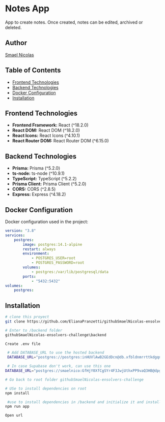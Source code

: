 # Notes App

App to create notes. Once created, notes can be edited, archived or deleted.

## Author

[Smael Nicolas](https://github.com/SmaelNicolas)

## Table of Contents

-   [Frontend Technologies](#frontend-technologies)
-   [Backend Technologies](#backend-technologies)
-   [Docker Configuration](#docker-configuration)
-   [Installation](#installation)

## Frontend Technologies

-   **Frontend Framework:** React (^18.2.0)
-   **React DOM:** React DOM (^18.2.0)
-   **React Icons:** React Icons (^4.10.1)
-   **React Router DOM:** React Router DOM (^6.15.0)

## Backend Technologies

-   **Prisma:** Prisma (^5.2.0)
-   **ts-node:** ts-node (^10.9.1)
-   **TypeScript:** TypeScript (^5.2.2)
-   **Prisma Client:** Prisma Client (^5.2.0)
-   **CORS:** CORS (^2.8.5)
-   **Express:** Express (^4.18.2)

## Docker Configuration

Docker configuration used in the project:

```yaml
version: "3.8"
services:
    postgres:
        image: postgres:14.1-alpine
        restart: always
        environment:
            - POSTGRES_USER=root
            - POSTGRES_PASSWORD=root
        volumes:
            - postgres:/var/lib/postgresql/data
        ports:
            - "5432:5432"
volumes:
    postgres:
```

## Installation

```bash
# clone this proyect
git clone https://github.com/ElianaPranzetti/githubSmaelNicolas-ensolvers-challenge.git
```

```bash
# Enter to /backend folder
githubSmaelNicolas-ensolvers-challenge\backend
```

```bash
Create .env file
```

```bash
 # Add DATABASE_URL to use the hosted backend
 DATABASE_URL="postgres://postgres:inHUVlAwB2GEdDcn@db.xfbldnmrrttkdgqnshbp.supabase.co:6543/postgres"
```

```bash
 # In case Supabase don't work, can use this one
DATABASE_URL="postgres://smaelnico:GfHjY0XfCgSYr4F3JwjUthxPP9vaQ3HB@dpg-cjofa83gl9oc73fjlnug-a.oregon-postgres.render.com/notes_crud"
```

```bash
# Go back to root folder githubSmaelNicolas-ensolvers-challenge
```

```bash
# USe to install dependencies on root
npm install
```

```bash
 #use to install dependencies in /backend and initialize it and install dependencies in /frontend and initialize it
npm run app
```

```bash
Open url
```
